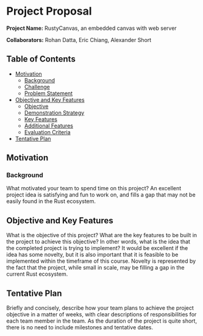 # Project Proposal

**Project Name:** RustyCanvas, an embedded canvas with web server

**Collaborators:** Rohan Datta, Eric Chiang, Alexander Short

## Table of Contents

* [Motivation](#motivation)
    * [Background](#background)
    * [Challenge](#challenge)
    * [Problem Statement](#problem-statement)
* [Objective and Key Features](#objective-and-key-features)
    * [Objective](#objective)
    * [Demonstration Strategy](#demonstration)
    * [Key Features](#key-features)
    * [Additional Features](#additional-features)
    * [Evaluation Criteria](#evaluation-criteria)
* [Tentative Plan](#tentative-plan)

## Motivation

### Background
What motivated your team to spend time on this project? An excellent project idea is satisfying and fun to work on, and fills a gap that may not be easily found in the Rust ecosystem.

## Objective and Key Features
What is the objective of this project? What are the key features to be built in the project to achieve this objective? In other words, what is the idea that the completed project is trying to implement? It would be excellent if the idea has some novelty, but it is also important that it is feasible to be implemented within the timeframe of this course. Novelty is represented by the fact that the project, while small in scale, may be filling a gap in the current Rust ecosystem.

## Tentative Plan
Briefly and concisely, describe how your team plans to achieve the project objective in a matter of weeks, with clear descriptions of responsibilities for each team member in the team. As the duration of the project is quite short, there is no need to include milestones and tentative dates.